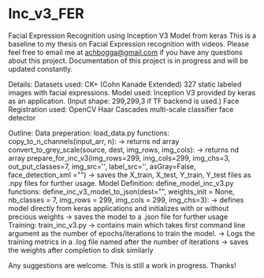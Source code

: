 # Inc_v3_FER
Facial Expression Recognition using Inception V3 Model from keras
This is a baseline to my thesis on Facial Expression recognition with videos.
Please feel free to email me at achbogga@gmail.com if you have any questions about this project.
Documentation of this project is in progress and will be updated constantly.

Details:
Datasets used: CK+ (Cohn Kanade Extended) 327 static labeled images with facial expressions.
Model used: Inception V3 provided by keras as an application. (Input shape: 299,299,3 if TF backend is used.)
Face Registration used: OpenCV Haar Cascades multi-scale classifier face detector

Outline:
Data preperation:
  load_data.py
  functions:
    copy_to_n_channels(input_arr, n): -> returns nd array
    convert_to_grey_scale(source, dest, img_rows, img_cols): -> returns nd array
    prepare_for_inc_v3(img_rows=299, img_cols=299, img_chs=3, out_put_classes=7, img_src='', label_src='', asGray=False,           face_detection_xml ="") -> saves the X_train, X_test, Y_train, Y_test files as .npy files for further usage.
Model Definition:
 define_model_inc_v3.py
  functions:
    define_inc_v3_model_to_json(dest="", weights_init = None, nb_classes = 7, img_rows = 299, img_cols = 299, img_chs=3):
    -> defines model directly from keras applications and initializes with or without precious weights
    -> saves the model to a .json file for further usage
Training:
  train_inc_v3.py
  -> contains main which takes first command line argument as the number of epochs/iterations to train the model.
  -> Logs the training metrics in a .log file named after the number of iterations
  -> saves the weights after completion to disk similarly
  
Any suggestions are welcome. This is still a work in progress. Thanks!
